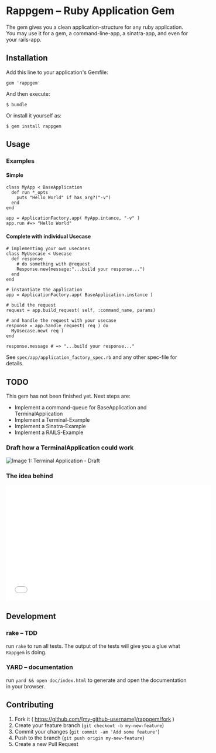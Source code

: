 # Rappgem – Ruby Application Gem

The gem gives you a clean application-structure for any ruby
application. You may use it for a gem, a command-line-app, a
sinatra-app, and even for your rails-app.

## Installation

Add this line to your application's Gemfile:

    gem 'rappgem'

And then execute:

    $ bundle

Or install it yourself as:

    $ gem install rappgem


## Usage

### Examples

#### Simple

    class MyApp < BaseApplication
      def run *_opts
        puts "Hello World" if has_arg?("-v")
      end
    end

    app = ApplicationFactory.app( MyApp.intance, "-v" )
    app.run #=> "Hello World"

#### Complete with individual Usecase

    # implementing your own usecases
    class MyUsecase < Usecase
      def response
        # do something with @request
        Response.new(message:"...build your response...")
      end
    end

    # instantiate the application
    app = ApplicationFactory.app( BaseApplication.instance )

    # build the request
    request = app.build_request( self, :command_name, params)

    # and handle the request with your usecase
    response = app.handle_request( req ) do
      MyUsecase.new( req )
    end

    response.message # => "...build your response..."


See `spec/app/application_factory_spec.rb` and any other spec-file for
details.

## TODO

This gem has not been finished yet. Next steps are:

  * Implement a command-queue for BaseApplication and TerminalApplication
  * Implement a Terminal-Example
  * Implement a Sinatra-Example
  * Implement a RAILS-Example

### Draft how a TerminalApplication could work

![Image 1: Terminal Application - Draft](http://dav.iboard.cc/container/rappgem/Img001-terminal-application.jpg)

### The idea behind

<div>
  <iframe width="560" height="315"
    src="//www.youtube.com/embed/tg5RFeSfBM4"
    frameborder="0" allowfullscreen>
  </iframe>
</div>

## Development

### rake – TDD

run `rake` to run all tests. The output of the tests will give
you a glue what `Rappgem` is doing.


### YARD – documentation

run `yard && open doc/index.html` to generate and open the documentation
in your browser.


## Contributing

1. Fork it ( https://github.com/[my-github-username]/rappgem/fork )
2. Create your feature branch (`git checkout -b my-new-feature`)
3. Commit your changes (`git commit -am 'Add some feature'`)
4. Push to the branch (`git push origin my-new-feature`)
5. Create a new Pull Request
